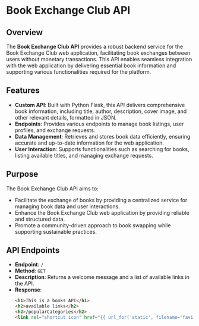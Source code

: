 # Book Exchange Club API

## Overview

The **Book Exchange Club API** provides a robust backend service for the Book Exchange Club web application, facilitating book exchanges between users without monetary transactions. This API enables seamless integration with the web application by delivering essential book information and supporting various functionalities required for the platform.

## Features

- **Custom API**: Built with Python Flask, this API delivers comprehensive book information, including title, author, description, cover image, and other relevant details, formatted in JSON.
- **Endpoints**: Provides various endpoints to manage book listings, user profiles, and exchange requests.
- **Data Management**: Retrieves and stores book data efficiently, ensuring accurate and up-to-date information for the web application.
- **User Interaction**: Supports functionalities such as searching for books, listing available titles, and managing exchange requests.

## Purpose

The Book Exchange Club API aims to:

- Facilitate the exchange of books by providing a centralized service for managing book data and user interactions.
- Enhance the Book Exchange Club web application by providing reliable and structured data.
- Promote a community-driven approach to book swapping while supporting sustainable practices.

## API Endpoints

- **Endpoint**: `/`
- **Method**: `GET`
- **Description**: Returns a welcome message and a list of available links in the API.
- **Response**:
  ```html
  <h1>This is a books API</h1>
  <h2>available links</h2>
  <h2>/popularCategories</h2>
  <link rel="shortcut icon" href="{{ url_for('static', filename='favicon.ico') }}">
